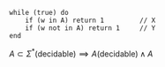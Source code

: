 

```
while (true) do
	if (w in A) return 1         // X
	if (w not in A) return 1     // Y
end
```

$A \subset \Sigma^* \text{(decidable)} \implies A \text{(decidable)} \land A$

